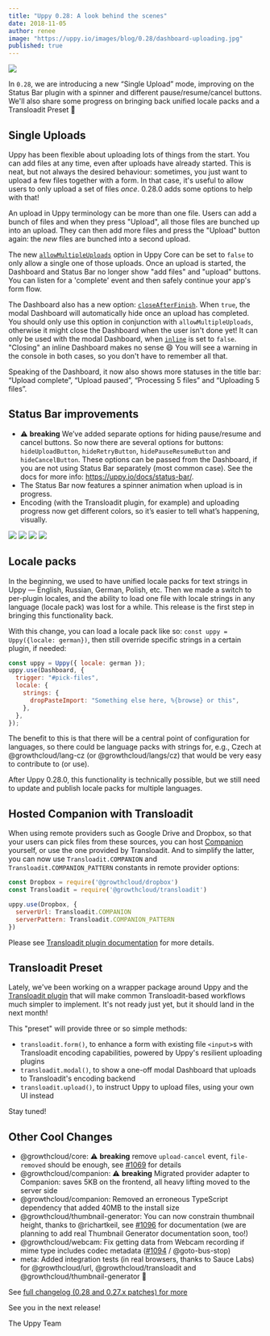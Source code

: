 ```yaml
---
title: "Uppy 0.28: A look behind the scenes"
date: 2018-11-05
author: renee
image: "https://uppy.io/images/blog/0.28/dashboard-uploading.jpg"
published: true
---
```


<img class="border" src="/images/blog/0.28/dashboard-uploading.jpg">

In `0.28`, we are introducing a new “Single Upload” mode, improving on the Status Bar plugin with a spinner and different pause/resume/cancel buttons. We'll also share some progress on bringing back unified locale packs and a Transloadit Preset 🍁

<!--more-->

## Single Uploads

Uppy has been flexible about uploading lots of things from the start. You can add files at any time, even after uploads have already started. This is neat, but not always the desired behaviour: sometimes, you just want to upload a few files together with a form. In that case, it's useful to allow users to only upload a set of files _once_. 0.28.0 adds some options to help with that!

An upload in Uppy terminology can be more than one file. Users can add a bunch of files and when they press "Upload", all those files are bunched up into an upload. They can then add more files and press the "Upload" button again: the _new_ files are bunched into a second upload.

The new [`allowMultipleUploads`](https://uppy.io/docs/uppy/#allowMultipleUploads-true) option in Uppy Core can be set to `false` to only allow a single one of those uploads. Once an upload is started, the Dashboard and Status Bar no longer show "add files" and "upload" buttons. You can listen for a 'complete' event and then safely continue your app's form flow.

The Dashboard also has a new option: [`closeAfterFinish`](https://uppy.io/docs/dashboard/#closeAfterFinish-false). When `true`, the modal Dashboard will automatically hide once an upload has completed. You should only use this option in conjunction with `allowMultipleUploads`, otherwise it might close the Dashboard when the user isn't done yet! It can only be used with the modal Dashboard, when [`inline`](https://uppy.io/docs/dashboard/#inline-false) is set to `false`. "Closing" an inline Dashboard makes no sense :smile: You will see a warning in the console in both cases, so you don't have to remember all that.

Speaking of the Dashboard, it now also shows more statuses in the title bar: “Upload complete”, “Upload paused”, “Processing 5 files” and “Uploading 5 files”.

## Status Bar improvements

- ⚠️ **breaking** We’ve added separate options for hiding pause/resume and cancel buttons. So now there are several options for buttons: `hideUploadButton`, `hideRetryButton`, `hidePauseResumeButton` and `hideCancelButton`. These options can be passed from the Dashboard, if you are not using Status Bar separately (most common case). See the docs for more info: <https://uppy.io/docs/status-bar/>.
- The Status Bar now features a spinner animation when upload is in progress.
- Encoding (with the Transloadit plugin, for example) and uploading progress now get different colors, so it’s easier to tell what’s happening, visually.

<img class="border" style="border-top: 0;" src="/images/blog/0.28/status-bar-uploading.png">

<img class="border" style="border-top: 0;"  src="/images/blog/0.28/status-bar-paused.png">

<img class="border" style="border-top: 0;" src="/images/blog/0.28/status-bar-encoding.png">

<img class="border" style="border-top: 0;" src="/images/blog/0.28/status-bar-complete.png">

## Locale packs

In the beginning, we used to have unified locale packs for text strings in Uppy — English, Russian, German, Polish, etc. Then we made a switch to per-plugin locales, and the ability to load one file with locale strings in any language (locale pack) was lost for a while. This release is the first step in bringing this functionality back.

With this change, you can load a locale pack like so: `const uppy = Uppy({locale: german})`, then still override specific strings in a certain plugin, if needed:

```js
const uppy = Uppy({ locale: german });
uppy.use(Dashboard, {
  trigger: "#pick-files",
  locale: {
    strings: {
      dropPasteImport: "Something else here, %{browse} or this",
    },
  },
});
```

The benefit to this is that there will be a central point of configuration for languages, so there could be language packs with strings for, e.g., Czech at @growthcloud/lang-cz (or @growthcloud/langs/cz) that would be very easy to contribute to (or use).

After Uppy 0.28.0, this functionality is technically possible, but we still need to update and publish locale packs for multiple languages.

## Hosted Companion with Transloadit

When using remote providers such as Google Drive and Dropbox, so that your users can pick files from these sources, you can host [Companion](https://uppy.io/docs/companion/) yourself, or use the one provided by Transloadit. And to simplify the latter, you can now use `Transloadit.COMPANION` and `Transloadit.COMPANION_PATTERN` constants in remote provider options:

```js
const Dropbox = require('@growthcloud/dropbox')
const Transloadit = require('@growthcloud/transloadit')

uppy.use(Dropbox, {
  serverUrl: Transloadit.COMPANION
  serverPattern: Transloadit.COMPANION_PATTERN
})
```

Please see [Transloadit plugin documentation](https://uppy.io/docs/transloadit/) for more details.

## Transloadit Preset

Lately, we've been working on a wrapper package around Uppy and the [Transloadit plugin](https://uppy.io/docs/transloadit/) that will make common Transloadit-based workflows much simpler to implement. It's not ready just yet, but it should land in the next month!

This "preset" will provide three or so simple methods:

- `transloadit.form()`, to enhance a form with existing file `<input>`s with Transloadit encoding capabilities, powered by Uppy's resilient uploading plugins
- `transloadit.modal()`, to show a one-off modal Dashboard that uploads to Transloadit's encoding backend
- `transloadit.upload()`, to instruct Uppy to upload files, using your own UI instead

Stay tuned!

## Other Cool Changes

- @growthcloud/core: ⚠️ **breaking** remove `upload-cancel` event, `file-removed` should be enough, see [#1069](https://github.com/goemerge/uppy/pull/1069) for details
- @growthcloud/companion: ⚠️ **breaking** Migrated provider adapter to Companion: saves 5KB on the frontend, all heavy lifting moved to the server side
- @growthcloud/companion: Removed an erroneous TypeScript dependency that added 40MB to the install size
- @growthcloud/thumbnail-generator: You can now constrain thumbnail height, thanks to @richartkeil, see [#1096](https://github.com/goemerge/uppy/pull/1096) for documentation (we are planning to add real Thumbnail Generator documentation soon, too!)
- @growthcloud/webcam: Fix getting data from Webcam recording if mime type includes codec metadata ([#1094](https://github.com/goemerge/uppy/pull/1094) / @goto-bus-stop)
- meta: Added integration tests (in real browsers, thanks to Sauce Labs) for @growthcloud/url, @growthcloud/transloadit and @growthcloud/thumbnail-generator 🚀

See [full changelog (0.28 and 0.27.x patches) for more](https://github.com/goemerge/uppy/blob/master/CHANGELOG.md#0280)

See you in the next release!

The Uppy Team
